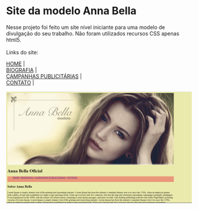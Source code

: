 
<h1> Site da modelo Anna Bella </h1>
Nesse projeto foi feito um site nível iniciante para uma modelo de divulgação do seu trabalho. Não foram utilizados recursos CSS apenas html5. <br>

<br>
Links do site:

<a href="Pagina principal.html">HOME</a> |  
<a href="Biografia.html">BIOGRAFIA</a> |  
<a href="Campanhas.html">CAMPANHAS PUBLICITÁRIAS</a> | <br>
<a href="Contato.html">CONTATO</a> |

<img src="AnnaBella.png" width="1200">


